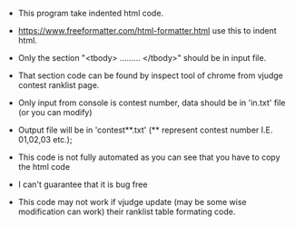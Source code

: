 * This program take indented html code.
* https://www.freeformatter.com/html-formatter.html use this to indent html.
* Only the section "&lt;tbody&gt; ......... &lt;/tbody&gt;" should be in input file.
* That section code can be found by inspect tool of chrome from vjudge contest ranklist page.
* Only input from console is contest number, data should be in 'in.txt' file (or you can modify)
* Output file will be in 'contest**.txt'  (** represent contest number I.E. 01,02,03 etc.);

* This code is not fully automated as you can see that you have to copy the html code
* I can't guarantee that it is bug free
* This code may not work if vjudge update (may be some wise modification can work) their ranklist table formating code. 
